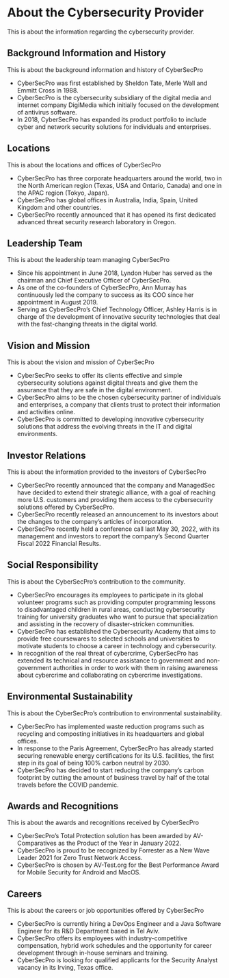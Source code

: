 # About the Cybersecurity Provider

This is about the information regarding the cybersecurity provider.

## Background Information and History

This is about the background information and history of CyberSecPro

- CyberSecPro was first established by Sheldon Tate, Merle Wall and Emmitt Cross in 1988.
- CyberSecPro is the cybersecurity subsidiary of the digital media and internet company DigiMedia which initially focused on the development of antivirus software.
- In 2018, CyberSecPro has expanded its product portfolio to include cyber and network security solutions for individuals and enterprises.

## Locations

This is about the locations and offices of CyberSecPro

- CyberSecPro has three corporate headquarters around the world, two in the North American region (Texas, USA and Ontario, Canada) and one in the APAC region (Tokyo, Japan).
- CyberSecPro has global offices in Australia, India, Spain, United Kingdom and other countries.
- CyberSecPro recently announced that it has opened its first dedicated advanced threat security research laboratory in Oregon.

## Leadership Team

This is about the leadership team managing CyberSecPro

- Since his appointment in June 2018, Lyndon Huber has served as the chairman and Chief Executive Officer of CyberSecPro.
- As one of the co-founders of CyberSecPro, Ann Murray has continuously led the company to success as its COO since her appointment in August 2019.
- Serving as CyberSecPro’s Chief Technology Officer, Ashley Harris is in charge of the development of innovative security technologies that deal with the fast-changing threats in the digital world.

## Vision and Mission

This is about the vision and mission of CyberSecPro

- CyberSecPro seeks to offer its clients effective and simple cybersecurity solutions  against digital threats and give them the assurance that they are safe in the digital environment.
- CyberSecPro aims to be the chosen cybersecurity partner of individuals and enterprises, a company that clients trust to protect their information and activities online.
- CyberSecPro is committed to developing innovative cybersecurity solutions that address the evolving threats in the IT and digital environments.

## Investor Relations

This is about the information provided to the investors of CyberSecPro

- CyberSecPro recently announced that the company and ManagedSec have decided to extend their strategic alliance, with a goal of reaching more U.S. customers and providing them access to the cybersecurity solutions offered by CyberSecPro.
- CyberSecPro recently released an announcement to its investors about the changes to the company’s articles of incorporation.
- CyberSecPro recently held a conference call last May 30, 2022, with its management and investors to report the company’s Second Quarter Fiscal 2022 Financial Results.

## Social Responsibility

This is about the CyberSecPro’s contribution to the community.

- CyberSecPro encourages its employees to participate in its global volunteer programs such as providing computer programming lessons to disadvantaged children in rural areas, conducting cybersecurity training for university graduates who want to pursue that specialization and assisting in the recovery of disaster-stricken communities.
- CyberSecPro has established the Cybersecurity Academy that aims to provide free coursewares to selected schools and universities to motivate students to choose a career in technology and cybersecurity.
- In recognition of the real threat of cybercrime, CyberSecPro has extended its technical and resource assistance to government and non-government authorities in order to work with them in raising awareness about cybercrime and collaborating on cybercrime investigations.

## Environmental Sustainability

This is about the CyberSecPro’s contribution to environmental sustainability.

- CyberSecPro has implemented waste reduction programs such as recycling and composting initiatives in its headquarters and global offices.
- In response to the Paris Agreement, CyberSecPro has already started securing renewable energy certifications for its U.S. facilities, the first step in its goal of being 100% carbon neutral by 2030.
- CyberSecPro has decided to start reducing the company’s carbon footprint by cutting the amount of business travel by half of the total travels before the COVID pandemic.

## Awards and Recognitions

This is about the awards and recognitions received by CyberSecPro

- CyberSecPro’s Total Protection solution has been awarded by AV-Comparatives as the Product of the Year in January 2022.
- CyberSecPro is proud  to be recognized by Forrester as a New Wave Leader 2021 for Zero Trust Network Access.
- CyberSecPro is chosen by AV-Test.org for the Best Performance Award for Mobile Security for Android and MacOS.

## Careers

This is about the careers or job opportunities offered by CyberSecPro

- CyberSecPro is currently hiring a DevOps Engineer and a Java Software Engineer for its R&D Department based in Tel Aviv.
- CyberSecPro offers its employees with industry-competitive compensation, hybrid work schedules and the opportunity for career development through in-house seminars and training.
- CyberSecPro is looking for qualified applicants for the Security Analyst vacancy in its Irving, Texas office.